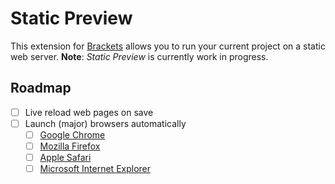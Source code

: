 Static Preview
==============

This extension for [Brackets][brackets] allows you to run your current project on a static web server.
**Note**: _Static Preview_ is currently work in progress.

Roadmap
-------

  - [ ] Live reload web pages on save
  - [ ] Launch (major) browsers automatically
    - [ ] [Google Chrome][chrome]
    - [ ] [Mozilla Firefox][firefox]
    - [ ] [Apple Safari][safari]
    - [ ] [Microsoft Internet Explorer][ie]

[brackets]: http://brackets.io/
[chrome]: https://www.google.com/chrome/browser/
[firefox]: http://www.mozilla.org/en-US/firefox/new/
[ie]: http://windows.microsoft.com/en-us/internet-explorer/download-ie
[safari]: http://www.apple.com/safari/
